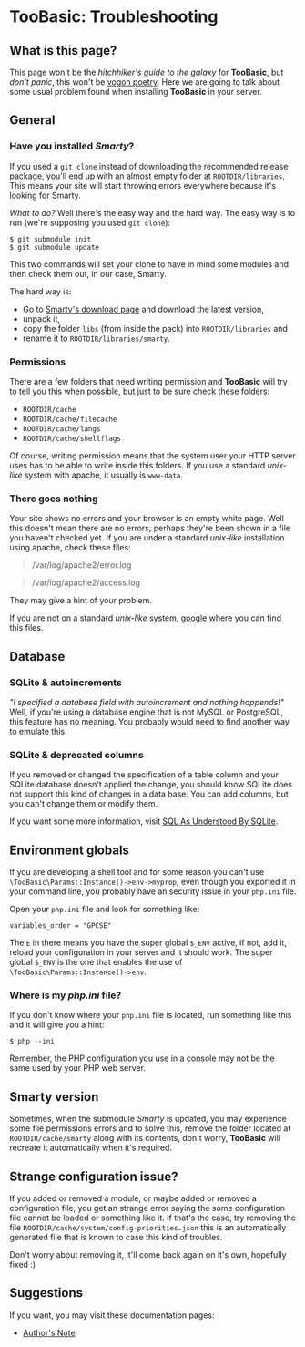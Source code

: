 # TooBasic: Troubleshooting
## What is this page?
This page won't be the _hitchhiker's guide to the galaxy_ for __TooBasic__, but
_don't panic_, this won't be [vogon poetry](http://i.imgur.com/MDIPz9j.jpg).
Here we are going to talk about some usual problem found when installing
__TooBasic__ in your server.

## General
### Have you installed _Smarty_?
If you used a `git clone` instead of downloading the recommended release package,
you'll end up with an almost empty folder at `ROOTDIR/libraries`.
This means your site will start throwing errors everywhere because it's looking
for Smarty.

_What to do?_
Well there's the easy way and the hard way.
The easy way is to run (we're supposing you used `git clone`):
```plain
$ git submodule init
$ git submodule update
```
This two commands will set your clone to have in mind some modules and then check
them out, in our case, Smarty.

The hard way is:

* Go to [Smarty's download page](http://www.smarty.net/download) and download the
latest version,
* unpack it,
* copy the folder `libs` (from inside the pack) into `ROOTDIR/libraries` and
* rename it to `ROOTDIR/libraries/smarty`.

### Permissions
There are a few folders that need writing permission and __TooBasic__ will try to
tell you this when possible, but just to be sure check these folders:

* `ROOTDIR/cache`
* `ROOTDIR/cache/filecache`
* `ROOTDIR/cache/langs`
* `ROOTDIR/cache/shellflags`

Of course, writing permission means that the system user your HTTP server uses has
to be able to write inside this folders.
If you use a standard _unix-like_ system with apache, it usually is `www-data`.

### There goes nothing
Your site shows no errors and your browser is an empty white page.
Well this doesn't mean there are no errors, perhaps they're been shown in a file
you haven't checked yet.
If you are under a standard _unix-like_ installation using apache, check these
files:

>/var/log/apache2/error.log

>/var/log/apache2/access.log

They may give a hint of your problem.

If you are not on a standard _unix-like_ system,
[google](https://www.google.com/search?q=apache+logs+location) where you can find
this files.

## Database
### SQLite & autoincrements
_"I specified a database field with autoincrement and nothing happends!"_
Well, if you're using a database engine that is not MySQL or PostgreSQL, this
feature has no meaning. You probably would need to find another way to emulate
this.

### SQLite & deprecated columns
If you removed or changed the specification of a table column and your SQLite
database doesn't applied the change, you should know SQLite does not support this
kind of changes in a data base.
You can add columns, but you can't change them or modify them.

If you want some more information, visit [SQL As Understood By
SQLite](http://sqlite.org/lang_altertable.html).

## Environment globals
If you are developing a shell tool and for some reason you can't use
`\TooBasic\Params::Instance()->env->myprop`, even though you exported it in your
command line, you probably have an security issue in your `php.ini` file.

Open your `php.ini` file and look for something like:
```
variables_order = "GPCSE"
```
The `E` in there means you have the super global `$_ENV` active, if not, add it,
reload your configuration in your server and it should work.
The super global `$_ENV` is the one that enables the use of
`\TooBasic\Params::Instance()->env`.

### Where is my _php.ini_ file?
If you don't know where your `php.ini` file is located, run something like this
and it will give you a hint:
```
$ php --ini
```

Remember, the PHP configuration you use in a console may not be the same used by
your PHP web server.

## Smarty version
Sometimes, when the submodule _Smarty_ is updated, you may experience some file
permissions errors and to solve this, remove the folder located at
`ROOTDIR/cache/smarty` along with its contents, don't worry, __TooBasic__ will
recreate it automatically when it's required.

## Strange configuration issue?
If you added or removed a module, or maybe added or removed a configuration file,
you get an strange error saying the some configuration file cannot be loaded or
something like it.
If that's the case, try removing the file
`ROOTDIR/cache/system/config-priorities.json` this is an automatically generated
file that is known to case this kind of troubles.

Don't worry about removing it, it'll come back again on it's own, hopefully fixed
:)

## Suggestions
If you want, you may visit these documentation pages:

* [Author's Note](authorsnote.md)

<!--:GBSUMMARY:Appendix:1:Troubleshooting:-->
